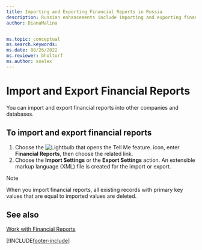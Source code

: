 ```yaml
---
title: Importing and Exporting Financial Reports in Russia
description: Russian enhancements include importing and exporting financial reports.
author: DianaMalina


ms.topic: conceptual
ms.search.keywords:
ms.date: 08/26/2022
ms.reviewer: bholtorf
ms.author: soalex
---
```


# Import and Export Financial Reports

You can import and export financial reports into other companies and databases.

## To import and export financial reports

1. Choose the ![Lightbulb that opens the Tell Me feature.](../../media/ui-search/search_small.png "Tell me what you want to do") icon, enter **Financial Reports**, then choose the related link.
2. Choose the **Import Settings** or the **Export Settings** action. An extensible markup language (XML) file is created for the import or export.

> [!NOTE]
> When you import financial reports, all existing records with primary key values that are equal to imported values are deleted.

## See also

[Work with Financial Reports](How-to-Work-with-Account-Schedules.md)  

[!INCLUDE[footer-include](../../includes/footer-banner.md)]
